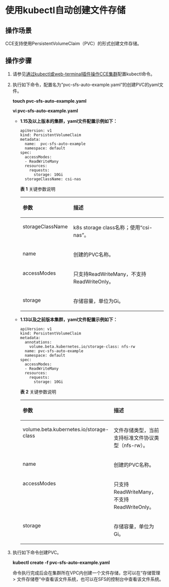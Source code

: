 # 使用kubectl自动创建文件存储<a name="cce_01_0260"></a>

## 操作场景<a name="section1062914713566"></a>

CCE支持使用PersistentVolumeClaim（PVC）的形式创建文件存储。

## 操作步骤<a name="section1530655595611"></a>

1.  请参见[通过kubectl或web-terminal插件操作CCE集群](通过kubectl或web-terminal插件操作CCE集群.md)配置kubectl命令。
2.  执行如下命令，配置名为“pvc-sfs-auto-example.yaml“的创建PVC的yaml文件。

    **touch pvc-sfs-auto-example.yaml**

    **vi pvc-sfs-auto-example.yaml**

    -   **1.15及以上版本的集群，yaml文件配置示例如下：**

        ```
        apiVersion: v1
        kind: PersistentVolumeClaim
        metadata:
          name:  pvc-sfs-auto-example
          namespace: default
        spec:
          accessModes:
          - ReadWriteMany
          resources:
            requests:
              storage: 10Gi
          storageClassName: csi-nas
        ```

        **表 1**  关键参数说明

        <a name="table628368131916"></a>
        <table><thead align="left"><tr id="row122837851917"><th class="cellrowborder" valign="top" width="35.25875971265211%" id="mcps1.2.3.1.1"><p id="p42830816196"><a name="p42830816196"></a><a name="p42830816196"></a>参数</p>
        </th>
        <th class="cellrowborder" valign="top" width="64.7412402873479%" id="mcps1.2.3.1.2"><p id="p16284108101912"><a name="p16284108101912"></a><a name="p16284108101912"></a>描述</p>
        </th>
        </tr>
        </thead>
        <tbody><tr id="row1428438101916"><td class="cellrowborder" valign="top" width="35.25875971265211%" headers="mcps1.2.3.1.1 "><p id="p142843811197"><a name="p142843811197"></a><a name="p142843811197"></a>storageClassName</p>
        </td>
        <td class="cellrowborder" valign="top" width="64.7412402873479%" headers="mcps1.2.3.1.2 "><p id="p14367283124"><a name="p14367283124"></a><a name="p14367283124"></a>k8s storage class名称；使用“csi-nas”。</p>
        </td>
        </tr>
        <tr id="row428458201916"><td class="cellrowborder" valign="top" width="35.25875971265211%" headers="mcps1.2.3.1.1 "><p id="p202841483196"><a name="p202841483196"></a><a name="p202841483196"></a>name</p>
        </td>
        <td class="cellrowborder" valign="top" width="64.7412402873479%" headers="mcps1.2.3.1.2 "><p id="p11284585196"><a name="p11284585196"></a><a name="p11284585196"></a>创建的PVC名称。</p>
        </td>
        </tr>
        <tr id="row192841589190"><td class="cellrowborder" valign="top" width="35.25875971265211%" headers="mcps1.2.3.1.1 "><p id="p6117131095712"><a name="p6117131095712"></a><a name="p6117131095712"></a>accessModes</p>
        </td>
        <td class="cellrowborder" valign="top" width="64.7412402873479%" headers="mcps1.2.3.1.2 "><p id="p112851818196"><a name="p112851818196"></a><a name="p112851818196"></a>只支持ReadWriteMany，不支持ReadWriteOnly。</p>
        </td>
        </tr>
        <tr id="row6285158191916"><td class="cellrowborder" valign="top" width="35.25875971265211%" headers="mcps1.2.3.1.1 "><p id="p1828558101912"><a name="p1828558101912"></a><a name="p1828558101912"></a>storage</p>
        </td>
        <td class="cellrowborder" valign="top" width="64.7412402873479%" headers="mcps1.2.3.1.2 "><p id="p415683820207"><a name="p415683820207"></a><a name="p415683820207"></a>存储容量，单位为Gi。</p>
        </td>
        </tr>
        </tbody>
        </table>

    -   **1.13以及之前版本集群，yaml文件配置示例如下：**

        ```
        apiVersion: v1 
        kind: PersistentVolumeClaim 
        metadata: 
          annotations: 
            volume.beta.kubernetes.io/storage-class: nfs-rw
          name: pvc-sfs-auto-example 
          namespace: default 
        spec: 
          accessModes: 
          - ReadWriteMany 
          resources: 
            requests: 
              storage: 10Gi
        ```

        **表 2**  关键参数说明

        <a name="table71355385813"></a>
        <table><thead align="left"><tr id="row141351434587"><th class="cellrowborder" valign="top" width="35.91404180158963%" id="mcps1.2.3.1.1"><p id="p151358385810"><a name="p151358385810"></a><a name="p151358385810"></a>参数</p>
        </th>
        <th class="cellrowborder" valign="top" width="64.08595819841037%" id="mcps1.2.3.1.2"><p id="p7135331587"><a name="p7135331587"></a><a name="p7135331587"></a>描述</p>
        </th>
        </tr>
        </thead>
        <tbody><tr id="row11351935589"><td class="cellrowborder" valign="top" width="35.91404180158963%" headers="mcps1.2.3.1.1 "><p id="p12135334586"><a name="p12135334586"></a><a name="p12135334586"></a>volume.beta.kubernetes.io/storage-class</p>
        </td>
        <td class="cellrowborder" valign="top" width="64.08595819841037%" headers="mcps1.2.3.1.2 "><p id="p813603165815"><a name="p813603165815"></a><a name="p813603165815"></a>文件存储类型，当前支持标准文件协议类型（nfs-rw）。</p>
        </td>
        </tr>
        <tr id="row1413614317585"><td class="cellrowborder" valign="top" width="35.91404180158963%" headers="mcps1.2.3.1.1 "><p id="p1313610315580"><a name="p1313610315580"></a><a name="p1313610315580"></a>name</p>
        </td>
        <td class="cellrowborder" valign="top" width="64.08595819841037%" headers="mcps1.2.3.1.2 "><p id="p121368345813"><a name="p121368345813"></a><a name="p121368345813"></a>创建的PVC名称。</p>
        </td>
        </tr>
        <tr id="row1713683175810"><td class="cellrowborder" valign="top" width="35.91404180158963%" headers="mcps1.2.3.1.1 "><p id="p20136133145811"><a name="p20136133145811"></a><a name="p20136133145811"></a>accessModes</p>
        </td>
        <td class="cellrowborder" valign="top" width="64.08595819841037%" headers="mcps1.2.3.1.2 "><p id="p8136235589"><a name="p8136235589"></a><a name="p8136235589"></a>只支持ReadWriteMany，不支持ReadWriteOnly。</p>
        </td>
        </tr>
        <tr id="row1513614311583"><td class="cellrowborder" valign="top" width="35.91404180158963%" headers="mcps1.2.3.1.1 "><p id="p81361634589"><a name="p81361634589"></a><a name="p81361634589"></a>storage</p>
        </td>
        <td class="cellrowborder" valign="top" width="64.08595819841037%" headers="mcps1.2.3.1.2 "><p id="p21361134586"><a name="p21361134586"></a><a name="p21361134586"></a>存储容量，单位为Gi。</p>
        </td>
        </tr>
        </tbody>
        </table>


3.  执行如下命令创建PVC。

    **kubectl create -f pvc-sfs-auto-example.yaml**

    命令执行完成后会在集群所在VPC内创建一个文件存储，您可以在“存储管理 \> 文件存储卷“中查看该文件系统，也可以在SFS的控制台中查看该文件系统。


